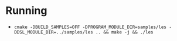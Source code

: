 # Running

* `cmake -DBUILD_SAMPLES=OFF -DPROGRAM_MODULE_DIR=samples/les -DDSL_MODULE_DIR=../samples/les .. && make -j && ./les`
